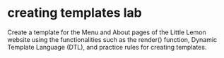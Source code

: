 # creating templates lab
 
 Create a template for the Menu and About pages of the Little Lemon website using the functionalities such as the render() function, Dynamic Template Language (DTL), and practice rules for creating templates.